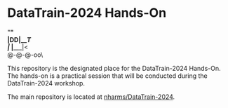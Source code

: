 # DataTrain-2024 Hands-On
"__"        
|DD|____T_      
|_ |_____|<             
 @-@-@-oo\


This repository is the designated place for the DataTrain-2024 Hands-On. The hands-on is a practical session that will be conducted during the DataTrain-2024 workshop.

The main repository is located at [nharms/DataTrain-2024](https://github.com/nharms-awi/DataTrain-2024).

